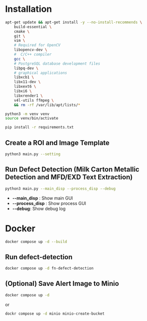 # Installation
```bash
apt-get update && apt-get install -y --no-install-recommends \
    build-essential \
    cmake \
    git \
    vim \
    # Required for OpenCV 
    libopencv-dev \
    #  C/C++ compiler
    gcc \
    # PostgreSQL database development files
    libpq-dev \ 
    # graphical applications
    libxcb1 \
    libx11-dev \
    libxext6 \
    libxi6 \
    libxrender1 \
    v4l-utils ffmpeg \
    && rm -rf /var/lib/apt/lists/* 
```

```bash
python3 -m venv venv
source venv/bin/activate
```

```bash
pip install -r requirements.txt
```

## Create a ROI and Image Template

```bash
python3 main.py --setting
```

## Run Defect Detection (Milk Carton Metallic Detection and MFD/EXD Text Extraction)

```bash
python3 main.py --main_disp --process_disp --debug
```

- **--main_disp** : Show main GUI
- **--process_disp** : Show process GUI
- **--debug**: Show debug log

# Docker
```bash
docker compose up -d --build
```

## Run defect-detection
```bash
docker compose up -d fn-defect-detection
```

## (Optional) Save Alert Image to Minio 
```bash
docker compose up -d 
```
or

```bash
dockr compose up -d minio minio-create-bucket
```
